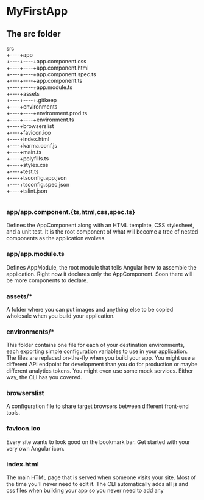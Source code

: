 # MyFirstApp

## The src folder
src                                             
 +----+app                                        
 +----+----+app.component.css                       
 +----+----+app.component.html                 
 +----+----+app.component.spec.ts               
 +----+----+app.component.ts                  
 +----+----+app.module.ts                  
 +----+assets                       
 +----+----+.gitkeep                         
 +----+environments                                 
 +----+----+environment.prod.ts                        
 +----+----+environment.ts                          
 +----+browserslist                               
 +----+favicon.ico                               
 +----+index.html                            
 +----+karma.conf.js                         
 +----+main.ts                                   
 +----+polyfills.ts                                 
 +----+styles.css                              
 +----+test.ts                                  
 +----+tsconfig.app.json                          
 +----+tsconfig.spec.json                            
 +----+tslint.json                                            

```javascript
```

### app/app.component.{ts,html,css,spec.ts} 
Defines the AppComponent along with an HTML template, CSS stylesheet, and a unit test. It is the root component of what will become a tree of nested components as the application evolves.

### app/app.module.ts
Defines AppModule, the root module that tells Angular how to assemble the application. Right now it declares only the AppComponent. Soon there will be more components to declare.

### assets/*
A folder where you can put images and anything else to be copied wholesale when you build your application.

### environments/*
This folder contains one file for each of your destination environments, each exporting simple configuration variables to use in your application. The files are replaced on-the-fly when you build your app. You might use a different API endpoint for development than you do for production or maybe different analytics tokens. You might even use some mock services. Either way, the CLI has you covered.

### browserslist
A configuration file to share target browsers between different front-end tools.

### favicon.ico
Every site wants to look good on the bookmark bar. Get started with your very own Angular icon.

### index.html
The main HTML page that is served when someone visits your site. Most of the time you'll never need to edit it. The CLI automatically adds all js and css files when building your app so you never need to add any <script> or <link> tags here manually.

### karma.conf.js
Unit test configuration for the Karma test runner, used when running ng test.

### main.ts
The main entry point for your app. Compiles the application with the JIT compiler and bootstraps the application's root module (AppModule) to run in the browser. You can also use the AOT compiler without changing any code by appending the--aot flag to the ng build and ng serve commands.

### polyfills.ts
Different browsers have different levels of support of the web standards. Polyfills help normalize those differences. You should be pretty safe with core-js and zone.js, but be sure to check out the Browser Support guide for more information.

### styles.css
Your global styles go here. Most of the time you'll want to have local styles in your components for easier maintenance, but styles that affect all of your app need to be in a central place.

### test.ts
This is the main entry point for your unit tests. It has some custom configuration that might be unfamiliar, but it's not something you'll need to edit.

### tsconfig.{app|spec}.json
TypeScript compiler configuration for the Angular app (tsconfig.app.json) and for the unit tests (tsconfig.spec.json).

### tslint.json
Additional Linting configuration for TSLint together with Codelyzer, used when running ng lint. Linting helps keep your code style consistent.

### node_modules/
Node.js creates this folder and puts all third party modules listed in package.json inside of it.

### e2e/
Inside e2e/ live the end-to-end tests. They shouldn't be inside src/ because e2e tests are really a separate app that just so happens to test your main app. That's also why they have their own tsconfig.e2e.json.

### .gitignore
Git configuration to make sure autogenerated files are not committed to source control.

### angular.json
Configuration for Angular CLI. In this file you can set several defaults and also configure what files are included when your project is built. Check out the official documentation if you want to know more.

### package.json
npm configuration listing the third party packages your project uses. You can also add your own custom scripts here.

### README.md 
Basic documentation for your project, pre-filled with CLI command information. Make sure to enhance it with project documentation so that anyone checking out the repo can build your app!

### tsconfig.json
TypeScript compiler configuration for your IDE to pick up and give you helpful tooling.

### tslint.json
Linting configuration for TSLint together with Codelyzer, used when running ng lint. Linting helps keep your code style consistent.
